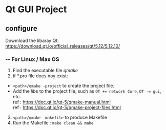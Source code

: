 # Qt GUI Project

## configure
Dowmload the libaray Qt: <https://download.qt.io/official_releases/qt/5.12/5.12.10/>

### -- For Linux / Max OS
1. Find the executable file *qmake*
2. if *.pro file does noy exist:   
  - `<path>/qmake -project` to create the project file.  
  - Add the *lib*s to the project file, such as `QT += network Core`, `QT -= gui`, etc.  
  ref : <https://doc.qt.io/qt-5/qmake-manual.html>  
  ref : <https://doc.qt.io/qt-5/qmake-project-files.html>
3. `<path>/qmake -makefile` to produce Makefile
4. Run the Makefile : `make clean && make `
